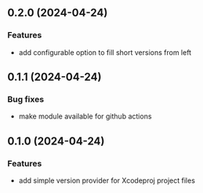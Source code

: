 ## 0.2.0 (2024-04-24)

### Features

- add configurable option to fill short versions from left

## 0.1.1 (2024-04-24)

### Bug fixes

- make module available for github actions

## 0.1.0 (2024-04-24)

### Features

- add simple version provider for Xcodeproj project files
